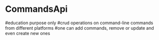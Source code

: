 # CommandsApi

#education purpose only
#crud operations on command-line commands from different platforms
#one can add commands, remove or update and even create new ones
